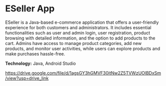 # ESeller App

ESeller is a Java-based e-commerce application that offers a user-friendly experience for both customers and administrators. It includes essential
functionalities such as user and admin login, user registration, product browsing with detailed information, and the option to add products to the cart.
Admins have access to manage product categories, add new products, and monitor user activities, while users can explore products and make
purchases hassle-free.

**Technology:** Java, Android Studio

https://drive.google.com/file/d/1agsGY3hGMVF30itNw2Z5TVWzUOlBDxSm/view?usp=drive_link
